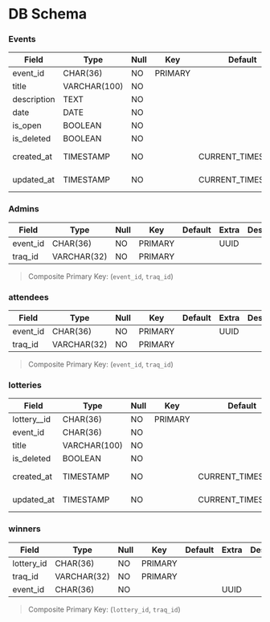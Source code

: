 # DB Schema

### Events

|     Field     |     Type     |     Null     |     Key     |     Default     |     Extra     |     Description     |
|---------------|--------------|--------------|-------------|-----------------|---------------|---------------------|
| event_id      | CHAR(36)     | NO           | PRIMARY     |                 | UUID          |                     |
| title         | VARCHAR(100) | NO           |             |                 |               |                     |
| description   | TEXT         | NO           |             |                 |               |                     |
| date          | DATE         | NO           |             |                 |               |                     |
| is_open       | BOOLEAN      | NO           |             |                 |               |                     |
| is_deleted    | BOOLEAN      | NO           |             |                 |               |                     |
| created_at    | TIMESTAMP    | NO           |             |CURRENT_TIMESTAMP| ON CREATE     |                     |
| updated_at    | TIMESTAMP    | NO           |             |CURRENT_TIMESTAMP| ON UPDATE     |                     |

### Admins

|     Field     |     Type     |     Null     |     Key     |     Default     |     Extra     |     Description     |
|---------------|--------------|--------------|-------------|-----------------|---------------|---------------------|
| event_id      | CHAR(36)     | NO           | PRIMARY     |                 | UUID          |                     |
| traq_id       | VARCHAR(32)  | NO           | PRIMARY     |                 |               |                     |

> Composite Primary Key: (`event_id`, `traq_id`)

### attendees

|     Field     |     Type     |     Null     |     Key     |     Default     |     Extra     |     Description     |
|---------------|--------------|--------------|-------------|-----------------|---------------|---------------------|
| event_id      | CHAR(36)     | NO           | PRIMARY     |                 | UUID          |                     |
| traq_id       | VARCHAR(32)  | NO           | PRIMARY     |                 |               |                     |

> Composite Primary Key: (`event_id`, `traq_id`)

### lotteries

|     Field     |     Type     |     Null     |     Key     |     Default     |     Extra     |     Description     |
|---------------|--------------|--------------|-------------|-----------------|---------------|---------------------|
| lottery__id   | CHAR(36)     | NO           | PRIMARY     |                 | UUID          |                     |
| event_id      | CHAR(36)     | NO           |             |                 | UUID          |                     |
| title         | VARCHAR(100) | NO           |             |                 |               |                     |
| is_deleted    | BOOLEAN      | NO           |             |                 |               |                     |
| created_at    | TIMESTAMP    | NO           |             |CURRENT_TIMESTAMP| ON CREATE     |                     |
| updated_at    | TIMESTAMP    | NO           |             |CURRENT_TIMESTAMP| ON UPDATE     |                     |

### winners

|     Field     |     Type     |     Null     |     Key     |     Default     |     Extra     |     Description     |
|---------------|--------------|--------------|-------------|-----------------|---------------|---------------------|
| lottery_id    | CHAR(36)     | NO           | PRIMARY     |                 |               |                     |
| traq_id       | VARCHAR(32)  | NO           | PRIMARY     |                 |               |                     |
| event_id      | CHAR(36)     | NO           |             |                 | UUID          |                     |

> Composite Primary Key: (`lottery_id`, `traq_id`)